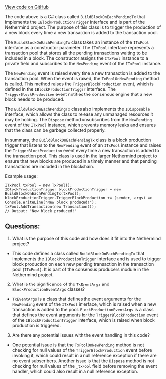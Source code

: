 [View code on GitHub](https://github.com/NethermindEth/nethermind/src/Nethermind/Nethermind.Consensus/Producers/BuildBlockOnEachPendingTx.cs)

The code above is a C# class called `BuildBlockOnEachPendingTx` that implements the `IBlockProductionTrigger` interface and is part of the Nethermind project. The purpose of this class is to trigger the production of a new block every time a new transaction is added to the transaction pool. 

The `BuildBlockOnEachPendingTx` class takes an instance of the `ITxPool` interface as a constructor parameter. The `ITxPool` interface represents a transaction pool that stores all the pending transactions waiting to be included in a block. The constructor assigns the `ITxPool` instance to a private field and subscribes to the `NewPending` event of the `ITxPool` instance. 

The `NewPending` event is raised every time a new transaction is added to the transaction pool. When the event is raised, the `TxPoolOnNewPending` method is called. This method raises the `TriggerBlockProduction` event, which is defined in the `IBlockProductionTrigger` interface. The `TriggerBlockProduction` event notifies the consensus engine that a new block needs to be produced. 

The `BuildBlockOnEachPendingTx` class also implements the `IDisposable` interface, which allows the class to release any unmanaged resources it may be holding. The `Dispose` method unsubscribes from the `NewPending` event of the `ITxPool` instance, which prevents memory leaks and ensures that the class can be garbage collected properly. 

In summary, the `BuildBlockOnEachPendingTx` class is a block production trigger that listens to the `NewPending` event of an `ITxPool` instance and raises the `TriggerBlockProduction` event every time a new transaction is added to the transaction pool. This class is used in the larger Nethermind project to ensure that new blocks are produced in a timely manner and that pending transactions are included in the blockchain. 

Example usage:

```
ITxPool txPool = new TxPool();
IBlockProductionTrigger blockProductionTrigger = new BuildBlockOnEachPendingTx(txPool);
blockProductionTrigger.TriggerBlockProduction += (sender, args) => Console.WriteLine("New block produced!");
txPool.AddTransaction(new Transaction());
// Output: "New block produced!"
```
## Questions: 
 1. What is the purpose of this code and how does it fit into the Nethermind project?
- This code defines a class called `BuildBlockOnEachPendingTx` that implements the `IBlockProductionTrigger` interface and is used to trigger block production on each new pending transaction in the transaction pool (`ITxPool`). It is part of the consensus producers module in the Nethermind project.

2. What is the significance of the `TxEventArgs` and `BlockProductionEventArgs` classes?
- `TxEventArgs` is a class that defines the event arguments for the `NewPending` event of the `ITxPool` interface, which is raised when a new transaction is added to the pool. `BlockProductionEventArgs` is a class that defines the event arguments for the `TriggerBlockProduction` event of the `IBlockProductionTrigger` interface, which is raised when block production is triggered.

3. Are there any potential issues with the event handling in this code?
- One potential issue is that the `TxPoolOnNewPending` method is not checking for null values of the `TriggerBlockProduction` event before invoking it, which could result in a null reference exception if there are no event subscribers. Another issue is that the `Dispose` method is not checking for null values of the `_txPool` field before removing the event handler, which could also result in a null reference exception.
